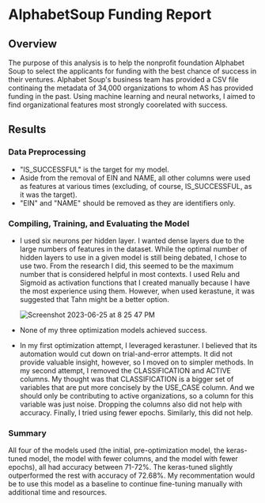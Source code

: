 # AlphabetSoup Funding Report 

## Overview

The purpose of this analysis is to help the nonprofit foundation Alphabet Soup to select the applicants for funding with the best chance of success in their ventures. Alphabet Soup's business team has provided a CSV file continaing the metadata of 34,000 organizations to whom AS has provided funding in the past. Using machine learning and neural networks, I aimed to find organizational features most strongly coorelated with success.

## Results

### Data Preprocessing

* "IS_SUCCESSFUL" is the target for my model.
* Aside from the removal of EIN and NAME, all other columns were used as features at various times (excluding, of course, IS_SUCCESSFUL, as it was the target).
* "EIN" and "NAME" should be removed as they are identifiers only. 

### Compiling, Training, and Evaluating the Model

* I used six neurons per hidden layer. I wanted dense layers due to the large numbers of features in the dataset. While the optimal number of hidden layers to use in a given model is still being debated, I chose to use two. From the research I did, this seemed to be the maximum number that is considered helpful in most contexts. I used Relu and Sigmoid as activation functions that I created manually  because I have the most experience using them. However, when used kerastune, it was suggested that Tahn might be a better option.
  
  ![Screenshot 2023-06-25 at 8 25 47 PM](https://github.com/CRFitzgerald/deep-learning-challenge/assets/117607189/b13b7efd-d1bc-4852-9cf8-0786154e8e7c)

* None of my three optimization models achieved success.
* In my first optimization attempt, I leveraged kerastuner. I believed that its automation would cut down on trial-and-error attempts. It did not provide valuable insight, however, so I moved on to simpler methods. In my second attempt, I removed the CLASSIFICATION and ACTIVE columns. My thought was that CLASSIFICATION is a bigger set of variables that are put more concisely by the USE_CASE column. And we should only be contributing to active organizations, so a column for this variable was just noise. Dropping the columns also did not help with accuracy. Finally, I tried using fewer epochs. Similarly, this did not help.

### Summary

All four of the models used (the initial, pre-optimization model, the keras-tuned model, the model with fewer columns, and the model with fewer epochs), all had accuracy between 71-72%. The keras-tuned slightly outperformed the rest with accuracy of 72.68%. My recommentation would be to use this model as a baseline to continue fine-tuning manually with additional time and resources.
